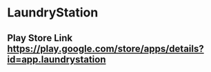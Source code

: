 # LaundryStation
## Play Store Link https://play.google.com/store/apps/details?id=app.laundrystation
